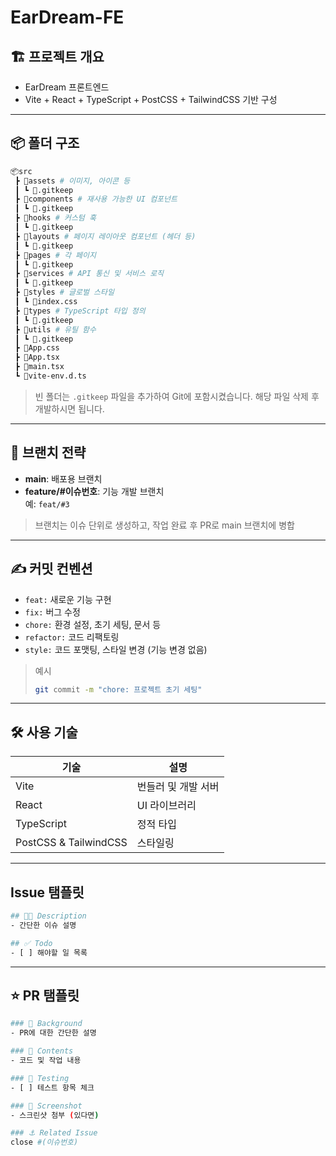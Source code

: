 
# EarDream-FE

## 🏗 프로젝트 개요
- EarDream 프론트엔드
- Vite + React + TypeScript + PostCSS + TailwindCSS 기반 구성

---

## 📦 폴더 구조
```bash
📦src  
 ┣ 📂assets # 이미지, 아이콘 등  
 ┃ ┗ 📜.gitkeep  
 ┣ 📂components # 재사용 가능한 UI 컴포넌트  
 ┃ ┗ 📜.gitkeep  
 ┣ 📂hooks # 커스텀 훅  
 ┃ ┗ 📜.gitkeep  
 ┣ 📂layouts # 페이지 레이아웃 컴포넌트 (헤더 등)  
 ┃ ┗ 📜.gitkeep  
 ┣ 📂pages # 각 페이지  
 ┃ ┗ 📜.gitkeep  
 ┣ 📂services # API 통신 및 서비스 로직    
 ┃ ┗ 📜.gitkeep  
 ┣ 📂styles # 글로벌 스타일  
 ┃ ┗ 📜index.css  
 ┣ 📂types # TypeScript 타입 정의  
 ┃ ┗ 📜.gitkeep  
 ┣ 📂utils # 유틸 함수  
 ┃ ┗ 📜.gitkeep  
 ┣ 📜App.css  
 ┣ 📜App.tsx  
 ┣ 📜main.tsx  
 ┗ 📜vite-env.d.ts  
```

 > 빈 폴더는 `.gitkeep` 파일을 추가하여 Git에 포함시켰습니다.
 > 해당 파일 삭제 후 개발하시면 됩니다.

---

## 🌿 브랜치 전략
- **main**: 배포용 브랜치 
- **feature/#이슈번호**: 기능 개발 브랜치  
  예: `feat/#3`  

> 브랜치는 이슈 단위로 생성하고, 작업 완료 후 PR로 main 브랜치에 병합

---

## ✍ 커밋 컨벤션
- `feat:` 새로운 기능 구현  
- `fix:` 버그 수정  
- `chore:` 환경 설정, 초기 세팅, 문서 등  
- `refactor:` 코드 리팩토링  
- `style:` 코드 포맷팅, 스타일 변경 (기능 변경 없음)  

> 예시
>```bash
>git commit -m "chore: 프로젝트 초기 세팅"
>```
---

## 🛠 사용 기술

| 기술 | 설명 |
|------|------|
| Vite | 번들러 및 개발 서버 |
| React | UI 라이브러리 |
| TypeScript | 정적 타입 |
| PostCSS & TailwindCSS | 스타일링 |

---

## Issue 탬플릿
```bash
## ✍🏻 Description
- 간단한 이슈 설명

## ✅ Todo
- [ ] 해야할 일 목록
```
---

## ⭐️ PR 탬플릿
```bash
### 🚀 Background
- PR에 대한 간단한 설명

### 🥥 Contents
- 코드 및 작업 내용

### 🧪 Testing
- [ ] 테스트 항목 체크

### 📸 Screenshot
- 스크린샷 첨부 (있다면)

### ⚓ Related Issue
close #(이슈번호)
```

